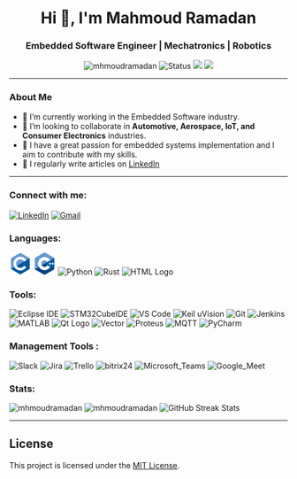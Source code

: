 <h1 align="center">Hi 👋, I'm Mahmoud Ramadan</h1>
<h3 align="center">Embedded Software Engineer | Mechatronics | Robotics</h3>

<p align="center">
  <img src="https://komarev.com/ghpvc/?username=mhmoudramadan&label=Profile%20views&color=0e75b6&style=flat" alt="mhmoudramadan"/>
  <img src="https://img.shields.io/badge/status-active-success.svg" alt="Status"/>
  <img src="https://img.shields.io/github/issues/kylelobo/The-Documentation-Compendium.svg"/>
  <img src="https://img.shields.io/badge/license-MIT-blue.svg"/>
</p>

---

### About Me

- 🔭 I’m currently working in the Embedded Software industry.
- 👯 I’m looking to collaborate in **Automotive, Aerospace, IoT, and Consumer Electronics** industries.
- 🔭 I have a great passion for embedded systems implementation and I aim to contribute with my skills.
- 📝 I regularly write articles on [LinkedIn](https://www.linkedin.com/in/mahmoudramdan)
  
---

<h3 align="left">Connect with me:</h3>
<p align="left">
<a href="https://www.linkedin.com/in/mahmoudramdan/" target="_blank"><img align="center" src="https://user-images.githubusercontent.com/74038190/235294012-0a55e343-37ad-4b0f-924f-c8431d9d2483.gif" alt="LinkedIn" height="30" width="30"/></a>
<a href="mailto:mhmoudramadan111@gmail.com"><img align="center" src="https://upload.wikimedia.org/wikipedia/commons/7/7e/Gmail_icon_%282020%29.svg" alt="Gmail" height="30" width="30"/></a>
</p>

<h3 align="left">Languages:</h3>
<p align="left">
  <img src="https://raw.githubusercontent.com/devicons/devicon/master/icons/c/c-original.svg" alt="C" width="40" height="40"/>
  <img src="https://raw.githubusercontent.com/devicons/devicon/master/icons/cplusplus/cplusplus-original.svg" alt="C++" width="40" height="40"/>
  <img src="https://user-images.githubusercontent.com/74038190/212257472-08e52665-c503-4bd9-aa20-f5a4dae769b5.gif" alt="Python" width="40" height="40"/>
  <img src="https://upload.wikimedia.org/wikipedia/commons/d/d5/Rust_programming_language_black_logo.svg" alt="Rust" width="40" height="40"/>
  <img src="https://upload.wikimedia.org/wikipedia/commons/6/61/HTML5_logo_and_wordmark.svg" alt="HTML Logo" width="40" height="40"/>
</p>

<h3 align="left">Tools:</h3>
<p align="left">
   <img src="https://upload.wikimedia.org/wikipedia/commons/thumb/d/d0/Eclipse-Luna-Logo.svg/1024px-Eclipse-Luna-Logo.svg.png" alt="Eclipse IDE" width="50" height="40"/>
   <img src="https://i.sstatic.net/lDkNO.png" alt="STM32CubeIDE" width="50" height="40" />
   <img src="https://user-images.githubusercontent.com/74038190/212257465-7ce8d493-cac5-494e-982a-5a9deb852c4b.gif" alt="VS Code" width="50" height="40" />
   <img src="https://encrypted-tbn0.gstatic.com/images?q=tbn:ANd9GcSh55mbY4PRpmVm1q_U31SVRvsSowjEeE7MlQ&s" alt="Keil uVision" width="50" height="40" />
   <img src="https://user-images.githubusercontent.com/74038190/212281775-b468df30-4edc-4bf8-a4ee-f52e1aaddc86.gif" alt="Git" width="50" height="40" />
   <img src="https://logowik.com/content/uploads/images/jenkins8460.jpg" alt="Jenkins" width="50" height="40" />
   <img src="https://upload.wikimedia.org/wikipedia/commons/2/21/Matlab_Logo.png" alt="MATLAB" width="50" height="40" />
   <img src="https://upload.wikimedia.org/wikipedia/commons/0/0b/Qt_logo_2016.svg" alt="Qt Logo" width="50" height="40"/>
   <img src="https://encrypted-tbn0.gstatic.com/images?q=tbn:ANd9GcQTNWDuVTiPuQHETjohRAdbBJT-ceWumXS7YA&s"  alt="Vector" width="50" height="40"/>
   <img src="https://upload.wikimedia.org/wikipedia/en/5/5a/Proteus_Design_Suite_Atom_Logo.png" alt="Proteus" width="50" height="40"/>
   <img src="https://mqtt.org/assets/img/mqtt-logo.jpg" alt="MQTT" width="50" height="40"/>
   <img src="https://logowik.com/content/uploads/images/pycharm6005.logowik.com.webp" alt="PyCharm" width="50" height="40"/>


</p>

<h3 align="left">Management Tools :</h3>
<p align="left">
   <img src="https://1000logos.net/wp-content/uploads/2021/06/Slack-logo.png" alt="Slack" width="50" height="40" />
   <img src="https://upload.wikimedia.org/wikipedia/commons/thumb/8/8a/Jira_Logo.svg/2560px-Jira_Logo.svg.png" alt="Jira" width="50" height="40"/>
   <img src="https://upload.wikimedia.org/wikipedia/en/8/8c/Trello_logo.svg" alt="Trello" width="50" height="40"/>
   <img src="https://logowik.com/content/uploads/images/bitrix241512.jpg" alt="bitrix24" width="50" height="40"/>
   <img src="https://www.logo.wine/a/logo/Microsoft_Teams/Microsoft_Teams-Logo.wine.svg" alt="Microsoft_Teams" width="50" height="40"/>
   <img src="https://download.logo.wine/logo/Google_Meet/Google_Meet-Logo.wine.png" alt="Google_Meet" width="50" height="40"/>
 </p>

<h3 align="left">Stats:</h3>
<p align="left">
  <img src="https://github-readme-stats.vercel.app/api/top-langs?username=mhmoudramadan&show_icons=true&locale=en&layout=compact" alt="mhmoudramadan"/>
  <img src="https://github-readme-stats.vercel.app/api?username=mhmoudramadan&theme=default&show_icons=true&locale=en" alt="mhmoudramadan"/>
  <img src="https://github-readme-streak-stats.herokuapp.com/?user=mhmoudramadan" alt="GitHub Streak Stats"/>
</p>

---

## License

This project is licensed under the [MIT License](LICENSE).
